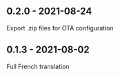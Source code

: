 ## 0.2.0 - 2021-08-24

Export .zip files for OTA configuration
## 0.1.3 - 2021-08-02

Full French translation